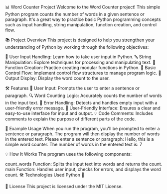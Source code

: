 📊 Word Counter Project
Welcome to the Word Counter project! This simple Python program counts the number of words in a given sentence or paragraph. It's a great way to practice basic Python programming concepts such as input handling, string manipulation, function creation, and control flow.

📚 Project Overview
This project is designed to help you strengthen your understanding of Python by working through the following objectives:

📝 User Input Handling: Learn how to take user input in Python.
🔤 String Manipulation: Explore techniques for processing and manipulating text.
🔧 Function Creation: Practice creating modular functions in Python.
🔄 Basic Control Flow: Implement control flow structures to manage program logic.
📢 Output Display: Display the word count to the user.

🛠️ Features
💬 User Input: Prompts the user to enter a sentence or paragraph.
🔍 Word Counting Logic: Accurately counts the number of words in the input text.
🚫 Error Handling: Detects and handles empty input with a user-friendly error message.
🎨 User-Friendly Interface: Ensures a clear and easy-to-use interface for input and output.
💡 Code Comments: Includes comments to explain the purpose of different parts of the code.

📝 Example Usage
When you run the program, you'll be prompted to enter a sentence or paragraph. The program will then display the number of words in the entered text.
Please enter a sentence or paragraph: Hello, this is a simple word counter.
The number of words in the entered text is: 7

💡 How It Works
The program uses the following components:

count_words Function: Splits the input text into words and returns the count.
main Function: Handles user input, checks for errors, and displays the word count.
🛠️ Technologies Used
Python 🐍

📄 License
This project is licensed under the MIT License.
